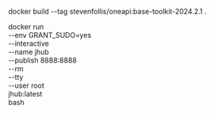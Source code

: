 docker build --tag stevenfollis/oneapi:base-toolkit-2024.2.1 .

docker run \
    --env GRANT_SUDO=yes \
    --interactive \
    --name jhub \
    --publish 8888:8888 \
    --rm \
    --tty \
    --user root \
    jhub:latest \
    bash